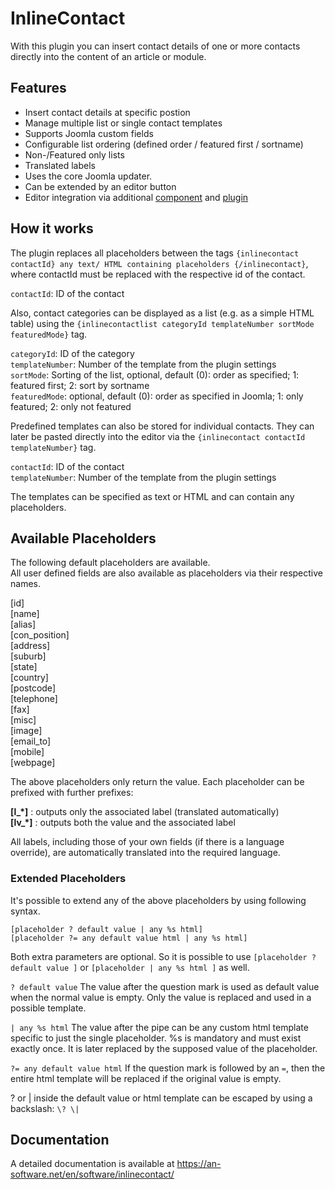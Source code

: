 InlineContact
=============

With this plugin you can insert contact details of one or more contacts directly into the content of an article or module.

Features
--------
+ Insert contact details at specific postion
+ Manage multiple list or single contact templates
+ Supports Joomla custom fields
+ Configurable list ordering (defined order / featured first / sortname)
+ Non-/Featured only lists
+ Translated labels
+ Uses the core Joomla updater.
+ Can be extended by an editor button
+ Editor integration via additional [component](https://github.com/an-software/com_inlinecontact) and [plugin](https://github.com/an-software/plg_inlinecontactxtd)

How it works
------------
The plugin replaces all placeholders between the tags `{inlinecontact contactId} any text/ HTML containing placeholders {/inlinecontact}`, where contactId must be replaced with the respective id of the contact.

`contactId`: ID of the contact 

Also, contact categories can be displayed as a list (e.g. as a simple HTML table) using the `{inlinecontactlist categoryId templateNumber sortMode featuredMode}` tag.

`categoryId`: ID of the category\
`templateNumber`: Number of the template from the plugin settings\
`sortMode`: Sorting of the list, optional, default (0): order as specified; 1: featured first; 2: sort by sortname\
`featuredMode`: optional, default (0): order as specified in Joomla; 1: only featured; 2: only not featured

Predefined templates can also be stored for individual contacts. They can later be pasted directly into the editor via the `{inlinecontact contactId templateNumber}` tag.

`contactId`: ID of the contact\
`templateNumber`: Number of the template from the plugin settings

The templates can be specified as text or HTML and can contain any placeholders.

Available Placeholders
----------------------

The following default placeholders are available.\
All user defined fields are also available as placeholders via their respective names.

[id]\
[name]\
[alias]\
[con_position]\
[address]\
[suburb]\
[state]\
[country]\
[postcode]\
[telephone]\
[fax]\
[misc]\
[image]\
[email_to]\
[mobile]\
[webpage]

The above placeholders only return the value. Each placeholder can be prefixed with further prefixes:

**[l_*]** : outputs only the associated label (translated automatically)\
**[lv_*]** : outputs both the value and the associated label

All labels, including those of your own fields (if there is a language override), are automatically translated into the required language.

### Extended Placeholders

It's possible to extend any of the above placeholders by using following syntax.

```
[placeholder ? default value | any %s html]
[placeholder ?= any default value html | any %s html]
```

Both extra parameters are optional. So it is possible to use `[placeholder ? default value ]` or `[placeholder | any %s html ]` as well.

`? default value` The value after the question mark is used as default value when the normal value is empty. Only the value is replaced and used in a possible template.

`| any %s html` The value after the pipe can be any custom html template specific to just the single placeholder. %s is mandatory and must exist exactly once. It is later replaced by the supposed value of the placeholder.

`?= any default value html` If the question mark is followed by an `=`, then the entire html template will be replaced if the original value is empty.

? or | inside the default value or html template can be escaped by using a backslash: `\? \|`


Documentation
-------------
A detailed documentation is available at https://an-software.net/en/software/inlinecontact/
